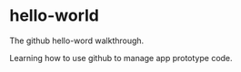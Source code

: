 # hello-world
The github hello-word walkthrough.

Learning how to use github to manage app prototype code.
